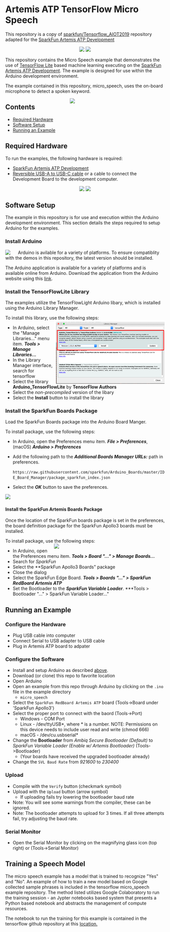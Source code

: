 Artemis ATP TensorFlow Micro Speech
===================================

This repository is a copy of [sparkfun/Tensorflow_AIOT2019](https://github.com/sparkfun/Tensorflow_AIOT2019) repository adapted for the [SparkFun Artemis ATP Development](https://www.sparkfun.com/products/15442)

<p align="center" valign="middle">
   <img src="https://cdn.sparkfun.com/assets/custom_pages/3/3/4/dark-logo-red-flame.png"  width=200>  
   <img src="https://www.gstatic.com/devrel-devsite/prod/v0ee3aab4746d30f0d189bec7de9a20f1b6a1e49e000167a7abfdd73e499fffdc/tensorflow/images/lockup.svg"  width=300>   
</p>

This repository contains the Micro Speech example that demonstrates the use of [TensorFlow Lite](https://www.tensorflow.org/lite/) based machine learning executing on the [SparkFun Artemis ATP Development](https://www.sparkfun.com/products/15442). The example is designed for use within the Arduino development environment.

The example contained in this repository, micro_speech, uses the on-board microphone to detect a spoken keyword.

<img src="https://cdn.sparkfun.com//assets/parts/1/4/0/1/7/15442-SparkFun_RedBoard_Artemis_ATP-04a.jpg"  align="right" width=300> 

## Contents

* [Required Hardware ](#required-hardware)
* [Software Setup](#software-setup)
* [Running an Example](#running-an-example)

Required Hardware
-----------------

To run the examples, the following hardware is required:
* [SparkFun Artemis ATP Development](https://www.sparkfun.com/products/15442)
* [Reversible USB-A to USB-C cable](https://www.sparkfun.com/products/15425) or a cable to connect the Development Board to the development computer.

<p align="center" valign="middle">
   <img src="https://cdn.sparkfun.com//assets/parts/1/4/0/1/7/15442-SparkFun_RedBoard_Artemis_ATP-04a.jpg"  width=80>  
   <img src="https://cdn.sparkfun.com//assets/parts/4/5/5/8/10215-01.jpg"  width=80>  
</p>

Software Setup
--------------
The example in this repository is for use and execution within the Arduino development environment. This section details the steps required to setup Arduino for the examples.

### Install Arduino

<img src="https://www.arduino.cc/en/pub/skins/arduinoWide/img/ArduinoAPP-01.svg"  align="left" width=40>

Arduino is avilable for a variety of platforms. To ensure compatiblity with the demos in this repository, the latest version should be installed.

The Arduino application is available for a variety of platforms and is available online from Arduino. Download the application from the Arduino website using this [link](https://www.arduino.cc/en/Main/Software).

### Install the TensorFlowLite Library

The examples utilize the TensorFlowLight Arduino libary, which is installed using the Arduino Library Manager. 

To install this library, use the following steps:
<img src="resource/TFL_Install.png"  align="right" width=350>
* In Arduino, select the "Manage Libraries..." menu item. ***Tools > Manage Libraries...***
* In the Library Manager interface, search for tensorflow
* Select the library **Arduino_TensorFlowLite** by **TensorFlow Authors**
* Select the *non-precompiled* version of the libary
* Select the **Install** button to install the library

### Install the SparkFun Boards Package

Load the SparkFun Boards package into the Arduino Board Manger.

To install package, use the following steps:

* In Arduino, open the Preferences menu item. ***File > Preferences***, (macOS) ***Arduino > Preferences***
* Add the following path to the ***Additional Boards Manager URLs:*** path in preferences.

  ```https://raw.githubusercontent.com/sparkfun/Arduino_Boards/master/IDE_Board_Manager/package_sparkfun_index.json```

* Select the ***OK*** button to save the preferences.

<img src="resource/BoardPacakgeURL.png" >

#### Install the SparkFun Artemis Boards Package 

Once the location of the SparkFun boards package is set in the preferences, the board definition package for the SparkFun Apollo3 boards must be installed. 

To install package, use the following steps:
<img src="resource/BoardManager.png"  align="right" width=350>
* In Arduino, open the Preferences menu item. ***Tools > Board "..." > Manage Boards...***
* Search for *SparkFun*
* Select the **SparkFun Apollo3 Boards" package 
* Close the dialog
* Select the SparkFun Edge Board. ***Tools > Boards "..." > SparkFun RedBoard Artemis ATP***
* Set the Bootloader to the ***SparkFun Variable Loader***. ***Tools > Bootloader "..." > SparkFun Variable Loader..."

Running an Example
------------------

### Configure the Hardware
* Plug USB cable into computer
* Connect Serial to USB adapter to USB cable
* Plug in Artemis ATP board to adpater


### Configure the Software
* Install and setup Arduino as described [above](#software-setup).
* Download (or clone) this repo to favorite location
* Open Arduino
* Open an example from this repo through Arduino by clicking on the ```.ino``` file in the example directory
  * ```micro_speech```
* Select the ```SparkFun RedBoard Artemis ATP``` board (Tools->Board under 'SparkFun Apollo3')
* Select the proper port to connect with the baord (Tools->Port)
  * Windows - COM Port
  * Linux - /dev/ttyUSB*, where * is a number. NOTE: Permissions on this device needs to include user read and write (chmod 666)
  * macOS - /dev/cu.usbserial* 
* Change the **Bootloader** from *Ambiq Secure Bootloader (Default)* to *SparkFun Variable Loader (Enable w/ Artemis Bootloader)* (Tools->Bootloader)
  * (Your boards have received the upgraded bootloader already)
* Change the ```SVL Baud Rate``` from *921600* to *230400*

### Upload
* Compile with the ```Verify``` button (checkmark symbol)
* Upload with the ```Upload``` button (arrow symbol)
  * If uploading fails try lowering the bootloader baud rate
* Note: You will see some warnings from the compiler, these can be ignored.
* Note: The bootloader attempts to upload for 3 times. If all three attempts fail, try adjusting the baud rate. 

### Serial Monitor
* Open the Serial Monitor by clicking on the magnifying glass icon (top right) or (Tools->Serial Monitor)

## Training a Speech Model
The micro speech example has a model that is trained to recognize "Yes" and "No". An example of how to train a new model based on Google collected sample phrases is included in the tensorflow micro_speech example repository. The method listed utilizes Google Colaboratory to run the training session - an Jypter notebooks based system that presents a Python based notebook and abstracts the management of compute resources.

The notebook to run the training for this example is contained in the tensorflow github repository at this [location.](https://github.com/tensorflow/tensorflow/blob/59c06b9016700dbf1ab0cefc062d247345cdd0f0/tensorflow/lite/micro/examples/micro_speech/train_speech_model.ipynb)
